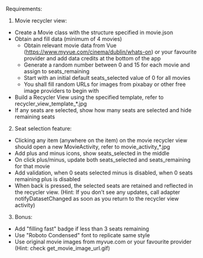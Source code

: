 Requirements:
1. Movie recycler view:
  - Create a Movie class with the structure specified in movie.json
  - Obtain and fill data (minimum of 4 movies)
    - Obtain relevant movie data from Vue (https://www.myvue.com/cinema/dublin/whats-on) or your favourite provider and add data credits at the bottom of the app
    - Generate a random number between 0 and 15 for each movie and assign to seats_remaining
    - Start with an initial default seats_selected value of 0 for all movies
    - You shall fill random URLs for images from pixabay or other free image providers to begin with
  - Build a Recycler View using the specified template, refer to recycler_view_template_*.jpg
  - If any seats are selected, show how many seats are selected and hide remaining seats
  
2. Seat selection feature:
  - Clicking any item (anywhere on the item) on the movie recycler view should open a new MovieActivity, refer to movie_activity_*.jpg
  - Add plus and minus icons, show seats_selected in the middle
  - On click plus/minus, update both seats_selected and seats_remaining for that movie
  - Add validation, when 0 seats selected minus is disabled, when 0 seats remaining plus is disabled
  - When back is pressed, the selected seats are retained and reflected in the recycler view. (Hint: If you don’t see any updates, call adapter notifyDatasetChanged as soon as you return to the recycler view activity)

3. Bonus:
  - Add "filling fast" badge if less than 3 seats remaining
  - Use "Roboto Condensed" font to replicate same style
  - Use original movie images from myvue.com or your favourite provider (Hint: check get_movie_image_url.gif)
